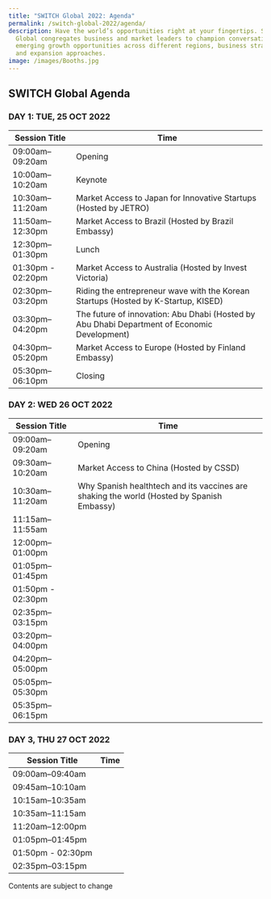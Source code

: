 ```yaml
---
title: "SWITCH Global 2022: Agenda"
permalink: /switch-global-2022/agenda/
description: Have the world’s opportunities right at your fingertips. SWITCH
  Global congregates business and market leaders to champion conversation on
  emerging growth opportunities across different regions, business strategies
  and expansion approaches.
image: /images/Booths.jpg
---
```

## SWITCH Global Agenda

### **DAY 1: TUE, 25 OCT 2022**

| Session Title | Time | 
| -------- | -------- |
| 09:00am–09:20am  | Opening  |
| 10:00am–10:20am  | Keynote |
| 10:30am–11:20am | Market Access to Japan for Innovative Startups (Hosted by JETRO) |
| 11:50am–12:30pm | Market Access to Brazil (Hosted by Brazil Embassy)   |
| 12:30pm–01:30pm | Lunch  |
| 01:30pm - 02:20pm | Market Access to Australia (Hosted by Invest Victoria) |
| 02:30pm–03:20pm | Riding the entrepreneur wave with the Korean Startups (Hosted by K-Startup, KISED)   | 
| 03:30pm–04:20pm  | The future of innovation: Abu Dhabi (Hosted by Abu Dhabi Department of Economic Development) |
| 04:30pm–05:20pm  | Market Access to Europe (Hosted by Finland Embassy) |
| 05:30pm–06:10pm  | Closing |

### **DAY 2: WED 26 OCT 2022**

| Session Title | Time | 
| -------- | -------- |
| 09:00am–09:20am  | Opening |
| 09:30am–10:20am  | Market Access to China (Hosted by CSSD) |
| 10:30am–11:20am  | Why Spanish healthtech and its vaccines are shaking the world (Hosted by Spanish Embassy) |
| 11:15am–11:55am | |
| 12:00pm–01:00pm |   |
| 01:05pm–01:45pm |  |
| 01:50pm - 02:30pm | |
| 02:35pm–03:15pm |  | 
| 03:20pm–04:00pm  |  |
| 04:20pm–05:00pm  |  |
| 05:05pm–05:30pm  |  |
| 05:35pm–06:15pm  |  |

### **DAY 3, THU 27 OCT 2022**

| Session Title | Time | 
| -------- | -------- |
| 09:00am–09:40am  |  |
| 09:45am–10:10am  |  |
| 10:15am–10:35am  |  |
| 10:35am–11:15am |  |
| 11:20am–12:00pm |  |
| 01:05pm–01:45pm |  |
| 01:50pm - 02:30pm |  |
| 02:35pm–03:15pm |  | 



Contents are subject to change